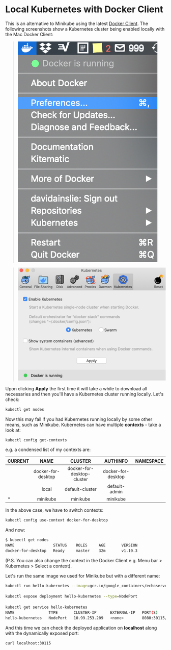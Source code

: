 # Local Kubernetes with Docker Client

This is an alternative to Minikube using the latest [Docker Client](https://store.docker.com/editions/community/docker-ce-desktop-mac).
The following screenshots show a Kubernetes cluster being enabled locally with the Mac Docker Client:

> ![Open Docker Client Preferences](images/docker-client-open.png)


> ![Docker Client Kubernetes](images/docker-client-kubernetes.png)


Upon clicking **Apply** the first time it will take a while to download all necessaries and then you'll have a Kubernetes cluster running locally. Let's check:

```bash
kubectl get nodes
```

Now this may fail if you had Kubernetes running locally by some other means, such as Minikube. Kubernetes can have multiple **contexts** - take a look at:

```bash
kubectl config get-contexts
```

e.g. a condensed list of my contexts are:

| CURRENT | NAME               | CLUSTER                    | AUTHINFO           | NAMESPACE |
| ------- | :----------------: | :------------------------: | :----------------: | :-------: |
|         | docker-for-desktop | docker-for-desktop-cluster | docker-for-desktop |           |
| 		    | local              | default-cluster            | default-admin      |           |
| *       | minikube           | minikube                   | minikube           |           |

In the above case, we have to switch contexts:

```bash
kubectl config use-context docker-for-desktop
```

And now:

```bash
$ kubectl get nodes
NAME                 STATUS    ROLES     AGE       VERSION
docker-for-desktop   Ready     master    32m       v1.10.3
```

(P.S. You can also change the context in the Docker Client e.g. Menu bar > Kubernetes > Select a context).

Let's run the same image we used for Minikube but with a different name:

```bash
kubectl run hello-kubernetes --image=gcr.io/google_containers/echoserver:1.4 --port=8080

kubectl expose deployment hello-kubernetes --type=NodePort

kubectl get service hello-kubernetes
NAME               TYPE       CLUSTER-IP      EXTERNAL-IP   PORT(S)          AGE
hello-kubernetes   NodePort   10.99.253.209   <none>        8080:30115/TCP   3m
```

And this time we can check the deployed application on **localhost** along with the dynamically exposed port:

```bash
curl localhost:30115
```